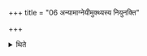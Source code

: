 +++
title = "06 अन्यामाग्नेयीमुक्थ्यस्य नियुनक्ति"

+++

<details><summary>थिते</summary>

अन्यामाग्नेयीमुक्थ्यस्य नियुनक्ति ६
</details>
